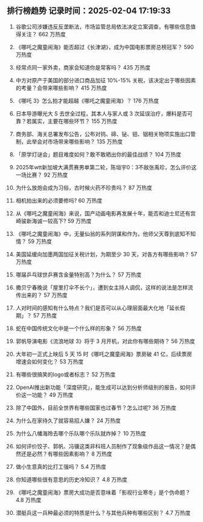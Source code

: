 
## 排行榜趋势 记录时间：2025-02-04 17:19:33
  
  1. 谷歌公司涉嫌违反反垄断法，市场监管总局依法决定立案调查，有哪些信息值得关注？ 662 万热度
    
  2. 《哪吒之魔童闹海》能否超过《长津湖》，成为中国电影票房总榜冠军？ 590 万热度
    
  3. 经常点同一家外卖，商家会知道你是常客吗？ 435 万热度
    
  4. 中方对原产于美国的部分进口商品加征 10%-15% 关税，该决定出于哪些因素的考量？会带来哪些影响？ 415 万热度
    
  5. 《哪吒 3》怎么拍才能超越《哪吒之魔童闹海》？ 176 万热度
    
  6. 日本导游曝光大 S 去世全过程，其本人与家人或 3 次延误治疗，爆料是否可靠？若属实，主要在哪些环节？ 155 万热度
    
  7. 商务部、海关总署发布公告，公布对钨、碲、铋、钼、铟相关物项实施出口管制，此举会对市场带来哪些影响？ 135 万热度
    
  8. 「原学灯谜会」题目难度如何？敢不敢晒出你的最佳战绩？ 104 万热度
    
  9. 2025年wtt新加坡大满贯赛男单第二轮，陈垣宇0：3不敌张禹珍，怎么评价这一场比赛？ 92 万热度
    
  10. 为什么放炮会成为习俗，古时候火药不珍贵吗？ 87 万热度
    
  11. 相机拍出来的必须要修吗? 60 万热度
    
  12. 从《哪吒之魔童闹海》来说，国产动画电影再发展十年，能否和迪士尼还有宫崎骏新海诚一较高下? 59 万热度
    
  13. 《哪吒之魔童闹海》中，无量仙翁的系列阴谋和作为，他师父天尊到底知不知情？ 59 万热度
    
  14. 美国延缓向加墨两国加征关税计划，为期至少 30 天，对各方有哪些影响？ 57 万热度
    
  15. 哪届乒乓球世乒赛含金量特别高？为什么？ 57 万热度
    
  16. 撒贝宁春晚说「屋里打伞不长个」，遭到女主持人调侃，这样的说法是怎样流传出来的？ 57 万热度
    
  17. 人对时间的感知有什么特点？我们是否可以从心理层面最大化地「延长假期」？ 57 万热度
    
  18. 蛇在中国传统文化中是一个什么样的形象？ 56 万热度
    
  19. 郭帆导演电影《流浪地球 3》将于 3 月开机，对此你有哪些期待？ 56 万热度
    
  20. 大年初一正式上映后 5 天 15 时《哪吒之魔童闹海》票房破 41 亿，后续票房增速会如何变化？ 53 万热度
    
  21. 有哪些很搞笑的logo或者标志？ 52 万热度
    
  22. OpenAI推出新功能「深度研究」，能生成可以达到分析师级别的报告，如何评价这一功能？ 49 万热度
    
  23. 除了中国外，目前全世界有哪些国家也过春节？怎么过呢? 36 万热度
    
  24. 为什么在家待久了就容易招人嫌？ 24 万热度
    
  25. 为什么八幡海玲去哪个乐队哪个乐队就炸掉？ 10 万热度
    
  26. 如何评价饺子、郭帆、冯骥这类非科班人员制作了现象级作品这一情况？是偶然还是必然？有哪些因素影响？ 8 万热度
    
  27. 做小生意真的比打工强吗？ 5.4 万热度
    
  28. 你知道哪些很有意思的历史冷知识？ 4.8 万热度
    
  29. 《哪吒之魔童闹海》票房大成功是否意味着「影视行业寒冬」是个伪命题？ 4.8 万热度
    
  30. 潜艇兵这一兵种最必须的特质是什么？与其他兵种有哪些区别？ 4.7 万热度
    